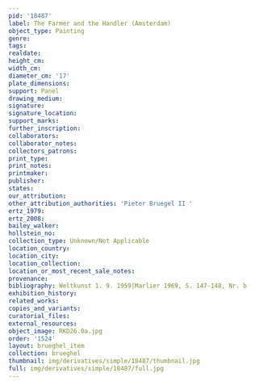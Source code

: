 ```yaml
---
pid: '18487'
label: The Farmer and the Handler (Amsterdam)
object_type: Painting
genre: 
tags: 
realdate: 
height_cm: 
width_cm: 
diameter_cm: '17'
plate_dimensions: 
support: Panel
drawing_medium: 
signature: 
signature_location: 
support_marks: 
further_inscription: 
collaborators: 
collaborator_notes: 
collectors_patrons: 
print_type: 
print_notes: 
printmaker: 
publisher: 
states: 
our_attribution: 
other_attribution_authorities: 'Pieter Bruegel II '
ertz_1979: 
ertz_2008: 
bailey_walker: 
hollstein_no: 
collection_type: Unknown/Not Applicable
location_country: 
location_city: 
location_collection: 
location_or_most_recent_sale_notes: 
provenance: 
bibliography: Weltkunst 1. 9. 1959|Marlier 1969, S. 147-148, Nr. b
exhibition_history: 
related_works: 
copies_and_variants: 
curatorial_files: 
external_resources: 
object_image: RKD26.0a.jpg
order: '1524'
layout: brueghel_item
collection: brueghel
thumbnail: img/derivatives/simple/18487/thumbnail.jpg
full: img/derivatives/simple/18487/full.jpg
---
```

